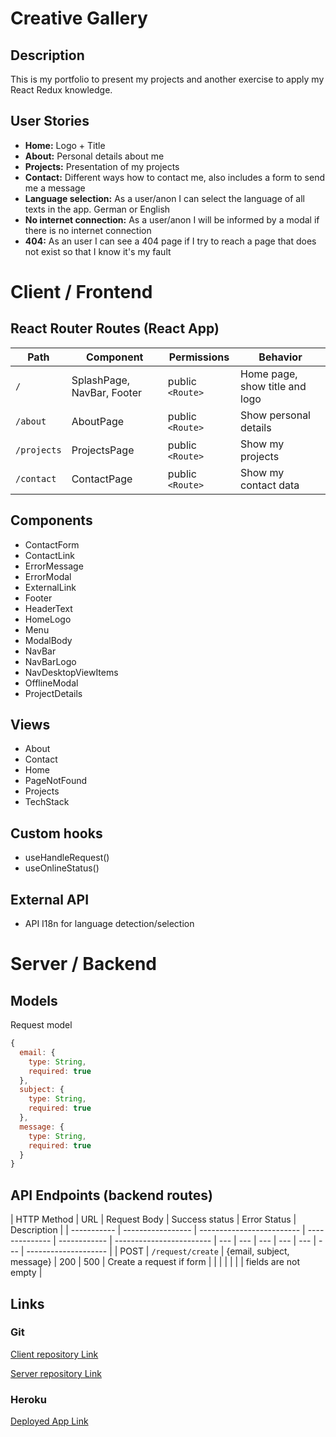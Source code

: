 # Creative Gallery

## Description

This is my portfolio to present my projects and another exercise to apply my React Redux knowledge.

## User Stories

- **Home:** Logo + Title
- **About:** Personal details about me
- **Projects:** Presentation of my projects
- **Contact:** Different ways how to contact me, also includes a form to send me a message
- **Language selection:** As a user/anon I can select the language of all texts in the app. German or English
- **No internet connection:** As a user/anon I will be informed by a modal if there is no internet connection
- **404:** As an user I can see a 404 page if I try to reach a page that does not exist so that I know it's my fault

# Client / Frontend

## React Router Routes (React App)

| Path        | Component                  | Permissions      | Behavior                       |
| ----------- | -------------------------- | ---------------- | ------------------------------ |
| `/`         | SplashPage, NavBar, Footer | public `<Route>` | Home page, show title and logo |
| `/about`    | AboutPage                  | public `<Route>` | Show personal details          |
| `/projects` | ProjectsPage               | public `<Route>` | Show my projects               |
| `/contact`  | ContactPage                | public `<Route>` | Show my contact data           |

## Components

- ContactForm
- ContactLink
- ErrorMessage
- ErrorModal
- ExternalLink
- Footer
- HeaderText
- HomeLogo
- Menu
- ModalBody
- NavBar
- NavBarLogo
- NavDesktopViewItems
- OfflineModal
- ProjectDetails

## Views

- About
- Contact
- Home
- PageNotFound
- Projects
- TechStack

## Custom hooks

- useHandleRequest()
- useOnlineStatus()

## External API

- API I18n for language detection/selection

# Server / Backend

## Models

Request model

```javascript
{
  email: {
    type: String,
    required: true
  },
  subject: {
    type: String,
    required: true
  },
  message: {
    type: String,
    required: true
  }
}
```

## API Endpoints (backend routes)

| HTTP Method | URL               | Request Body              | Success status | Error Status | Description              |
| ----------- | ----------------- | ------------------------- | -------------- | ------------ | ------------------------ | --- | --- | --- | --- | --- | --- | -------------------- |
| POST        | `/request/create` | {email, subject, message} | 200            | 500          | Create a request if form |     |     |     |     |     |     | fields are not empty |

## Links

### Git

[Client repository Link](https://github.com/christiangerbig/creative-gallery-client)

[Server repository Link](https://github.com/christiangerbig/creative-gallery-server)

### Heroku

[Deployed App Link](https://creativegallery.herokuapp.com/)
